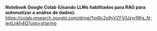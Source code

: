 **Notebook Google Colab (Usando LLMs habilitados para RAG para automatizar a análise de dados):** https://colab.research.google.com/drive/1jojRc2s9yVZFViUzyrRKg_N-wnLnkh4Q?usp=sharing
